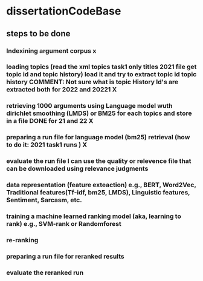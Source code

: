 # dissertationCodeBase
## steps to be done

### Indexining argument corpus x

### loading topics (read the xml topics task1 only titles 2021 file get topic id and topic history) load it and try to extract topic id topic history COMMENT: Not sure what is topic History Id's are extracted both for 2022 and 20221 X

### retrieving 1000 arguments using Language model wuth dirichlet smoothing (LMDS) or BM25 for each topics and store in a file DONE for 21 and 22 X

### preparing a run file for language model (bm25) retrieval (how to do it: 2021 task1 runs ) X

### evaluate the run file I can use the quality or relevence file that can be downloaded using relevance judgments 

### data representation (feature exteaction) e.g., BERT, Word2Vec, Traditional features(Tf-idf, bm25, LMDS), Linguistic features, Sentiment, Sarcasm, etc.

### training a machine learned ranking model (aka, learning to rank) e.g., SVM-rank or Randomforest

### re-ranking 

### preparing a run file for reranked results

### evaluate the reranked run
